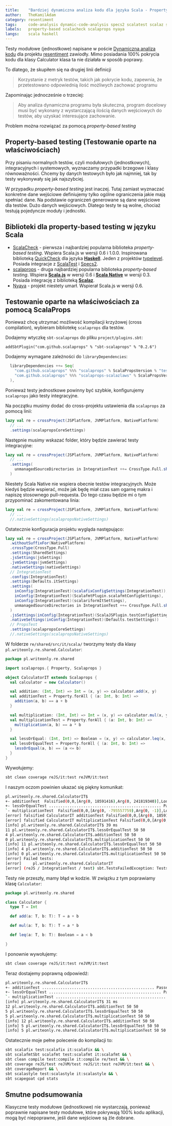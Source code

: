 ```yaml
---
title:    "Bardziej dynamiczna analiza kodu dla języka Scala - Property-based testing"
author:   TheKamilAdam
category: resentiment
tags:     code-analysis dynamic-code-analysis specs2 scalatest scalaz scala-js scala-native
labels:   property-based scalacheck scalaprops nyaya
langs:    scala haskell
---
```


Testy modułowe (jednostkowe) napisane w poście
[Dynamiczna analiza kodu](/resentiment/2018/10/17/dynamiczna-analiza-kodu.html)
dla projektu [resentiment](<https://github.com/writeonly/resentiment>)
zawiodły.
Mimo posiadania 100% pokrycia kodu dla klasy Calculator klasa ta nie działała w sposób poprawy.

To dlatego, że skupiłem się na drugiej linii definicji
> Korzystanie z metryk testów, takich jak pokrycie kodu, zapewnia,
że przetestowano odpowiednią ilość możliwych zachować programu

Zapominając jednocześnie o trzeciej:
> Aby analiza dynamiczna programu była skuteczna,
> program docelowy musi być wykonany z wystarczającą ilością danych wejściowych do testów,
> aby uzyskać interesujące zachowanie.

Problem można rozwiązać za pomocą *property-based testing*

## Property-based testing (Testowanie oparte na właściwościach)

Przy pisaniu normalnych testów, czyli modułowych (jednostkowych), integracyjnych i systemowych,
wyznaczamy przypadki brzegowe i klasy równoważności.
Chcemy by danych testowych było jak najmniej, tak by testy wykonywały się jak najszybciej.

W przypadku *property-based testing* jest inaczej.
Tutaj zamiast wyznaczać konkretne dane wejściowe definiujemy tylko ogólne ograniczenia jakie mają spełniać dane.
Na podstawie ograniczeń generowane są dane wejściowe dla testów.
Dużo danych wejściowych.
Dlatego testy te są wolne, chociaż testują pojedyncze moduły i jednostki.

## Biblioteki dla property-based testing w języku Scala

* [ScalaCheck](<https://www.scalacheck.org/>) -
pierwsza i najbardziej popularna biblioteka *property-based testing*.
Wspiera Scala.js w wersji 0.6 i 1.0.0.
Inspirowana biblioteką [QuickCheck](<http://hackage.haskell.org/package/QuickCheck>) dla języka **[Haskell](/posts-by-langs/haskell)**.
Jeden z projektów [typelevel](<https://typelevel.org/projects/>).
Posiada integracje z [ScalaTest](<http://www.scalatest.org/user_guide/writing_scalacheck_style_properties>)
i [Specs2](<https://etorreborre.github.io/specs2/guide/SPECS2-4.3.4/org.specs2.guide.UseScalaCheck.html>).
* [scalaprops](<https://github.com/scalaprops/scalaprops>) -
druga najbardziej popularna biblioteka *property-based testing*.
Wspiera **[Scala.js](/posts-by-tags/scala-js)** w wersji 0.6 i **[Scala Native](/posts-by-tags/scala-native)** w wersji 0.3.
Posiada integrację z biblioteką **[Scalaz](/posts-by-tags/scalaz)**.
* [Nyaya](<https://github.com/japgolly/nyaya>) -
projekt niestety umarł.
Wspierał Scala.js w wersji 0.6.

## Testowanie oparte na właściwościach za pomocą ScalaProps
Ponieważ chcę utrzymać możliwość kompilacji krzyżowej (cross compilation),
wybieram bibliotekę `scalaprops` dla testów.

Dodajemy wtyczkę `sbt-scalaprops` do pliku `project/plugins.sbt`:
```
addSbtPlugin("com.github.scalaprops" % "sbt-scalaprops" % "0.2.6")
```

Dodajemy wymagane zależności do `libraryDependencies`:
```scala
  libraryDependencies ++= Seq(
    "com.github.scalaprops" %%% "scalaprops" % ScalaPropsVersion % "test,it",
    "com.github.scalaprops" %%% "scalaprops-scalazlaws" % ScalaPropsVersion % "test,it",
  ),
```

Ponieważ testy jednostkowe powinny być szybkie,
konfigurujemy `scalaprops` jako testy integracyjne.

Na początku musimy dodać do cross-projektu ustawienia dla `scalaprops` za pomocą linii:
```scala
lazy val re = crossProject(JSPlatform, JVMPlatform, NativePlatform)
  // ...
  .settings(scalapropsCoreSettings)
```

Następnie musimy wskazać folder, który będzie zawierać testy integracyjne:
```scala
lazy val re = crossProject(JSPlatform, JVMPlatform, NativePlatform)
  // ...
  .settings(
    unmanagedSourceDirectories in IntegrationTest ++= CrossType.Full.sharedSrcDir(baseDirectory.value, "it").toSeq
  )
```

Niestety Scala Native nie wspiera obecnie testów integracyjnych.
Może kiedyś będzie wspierać,
może jak będę miał czas sam ogarnę makra i napiszę stosownego pull-requesta.
Do tego czasu będzie mi o tym przypominać zakomentowana linia:
```scala
lazy val re = crossProject(JSPlatform, JVMPlatform, NativePlatform)
  // ...
  //.nativeSettings(scalapropsNativeSettings)
```



Ostatecznie konfiguracja projektu wygląda następująco:
```scala
lazy val re = crossProject(JSPlatform, JVMPlatform, NativePlatform)
  .withoutSuffixFor(NativePlatform)
  .crossType(CrossType.Full)
  .settings(SharedSettings)
  .jsSettings(jsSettings)
  .jvmSettings(jvmSettings)
  .nativeSettings(nativeSettings)
  // IntegrationTest
  .configs(IntegrationTest)
  .settings(Defaults.itSettings)
  .settings(
    inConfig(IntegrationTest)(scalafixConfigSettings(IntegrationTest)),
    inConfig(IntegrationTest)(ScalafmtPlugin.scalafmtConfigSettings),
    inConfig(IntegrationTest)(scalariformItSettings),
    unmanagedSourceDirectories in IntegrationTest ++= CrossType.Full.sharedSrcDir(baseDirectory.value, "it").toSeq
  )
  .jsSettings(inConfig(IntegrationTest)(ScalaJSPlugin.testConfigSettings))
  .nativeSettings(inConfig(IntegrationTest)(Defaults.testSettings))
  // PropsTest
  .settings(scalapropsCoreSettings)
  //.nativeSettings(scalapropsNativeSettings)
```

W folderze `re/shared/src/it/scala/` tworzymy testy dla klasy `pl.writeonly.re.shared.Calculator`:
```scala
package pl.writeonly.re.shared

import scalaprops.{ Property, Scalaprops }

object CalculatorIT extends Scalaprops {
  val calculator = new Calculator()

  val addition: (Int, Int) => Int = (x, y) => calculator.add(x, y)
  val additionTest = Property.forAll { (a: Int, b: Int) =>
    addition(a, b) == a + b
  }

  val multiplication: (Int, Int) => Int = (x, y) => calculator.mul(x, y)
  val multiplicationTest = Property.forAll { (a: Int, b: Int) =>
    multiplication(a, b) == a * b
  }

  val lessOrEqual: (Int, Int) => Boolean = (x, y) => calculator.leq(x, y)
  val lessOrEqualTest = Property.forAll { (a: Int, b: Int) =>
    lessOrEqual(a, b) == (a <= b)
  }
}
```

Wywołujemy:
```bash
sbt clean coverage reJS/it:test reJVM/it:test
```

I naszym oczom powinien ukazać się piękny komunikat:
```bash
pl.writeonly.re.shared.CalculatorIT$
+- additionTest  Falsified(0,0,[Arg(0, 18591416),Arg(0, 241819340)],LongSeed(1542137236582000128)) 4ms
+- lessOrEqualTest ................................................. Passed(50,0,LongSeed(1542137236604999936)) 11ms
`- multiplicationTest  Falsified(0,0,[Arg(0, -795557759),Arg(0, -1)],LongSeed(1542137236617999872)) 0ms
[error] falsified CalculatorIT additionTest Falsified(0,0,[Arg(0, 18591416),Arg(0, 241819340)],LongSeed(1542137236582000128))
[error] falsified CalculatorIT multiplicationTest Falsified(0,0,[Arg(0, -795557759),Arg(0, -1)],LongSeed(1542137236617999872))
[info] pl.writeonly.re.shared.CalculatorIT$ 39 ms
11 pl.writeonly.re.shared.CalculatorIT$.lessOrEqualTest 50 50
4 pl.writeonly.re.shared.CalculatorIT$.additionTest 50 50
0 pl.writeonly.re.shared.CalculatorIT$.multiplicationTest 50 50
[info] 11 pl.writeonly.re.shared.CalculatorIT$.lessOrEqualTest 50 50
[info] 4 pl.writeonly.re.shared.CalculatorIT$.additionTest 50 50
[info] 0 pl.writeonly.re.shared.CalculatorIT$.multiplicationTest 50 50
[error] Failed tests:
[error] 	pl.writeonly.re.shared.CalculatorIT
[error] (reJS / IntegrationTest / test) sbt.TestsFailedException: Tests unsuccessful
```
Testy nie przeszły, mamy błąd w kodzie. W związku z tym poprawiamy klasę `Calculator`:
```scala
package pl.writeonly.re.shared

class Calculator {
  type T = Int

  def add(a: T, b: T): T = a + b

  def mul(a: T, b: T): T = a * b

  def leq(a: T, b: T): Boolean = a < b

}
```

I ponownie wywołujemy:
```bash
sbt clean coverage reJS/it:test reJVM/it:test
```

Teraz dostajemy poprawną odpowiedź:
```bash
pl.writeonly.re.shared.CalculatorIT$
+- additionTest ................................................. Passed(50,0,LongSeed(1542137486777999872)) 12ms
+- lessOrEqualTest ................................................. Passed(50,0,LongSeed(1542137486793999872)) 5ms
`- multiplicationTest ................................................. Passed(50,0,LongSeed(1542137486800999936)) 5ms
[info] pl.writeonly.re.shared.CalculatorIT$ 31 ms
12 pl.writeonly.re.shared.CalculatorIT$.additionTest 50 50
5 pl.writeonly.re.shared.CalculatorIT$.lessOrEqualTest 50 50
5 pl.writeonly.re.shared.CalculatorIT$.multiplicationTest 50 50
[info] 12 pl.writeonly.re.shared.CalculatorIT$.additionTest 50 50
[info] 5 pl.writeonly.re.shared.CalculatorIT$.lessOrEqualTest 50 50
[info] 5 pl.writeonly.re.shared.CalculatorIT$.multiplicationTest 50 50
```

Ostatecznie moje pełne polecenie do kompilacji to:
```bash
sbt scalafix test:scalafix it:scalafix && \
sbt scalafmtSbt scalafmt test:scalafmt it:scalafmt && \
sbt clean compile test:compile it:compile re/test && \
sbt coverage reJS/test reJVM/test reJS/it:test reJVM/it:test && \
sbt coverageReport && \
sbt scalastyle test:scalastyle it:scalastyle && \
sbt scapegoat cpd stats
```

## Smutne podsumowania
Klasyczne testy modułowe (jednostkowe) nie wystarczają,
ponieważ poprawnie napisane testy modułowe,
które pokrywają 100% kodu aplikacji,
mogą być niepoprawne, jeśli dane wejściowe są źle dobrane.
